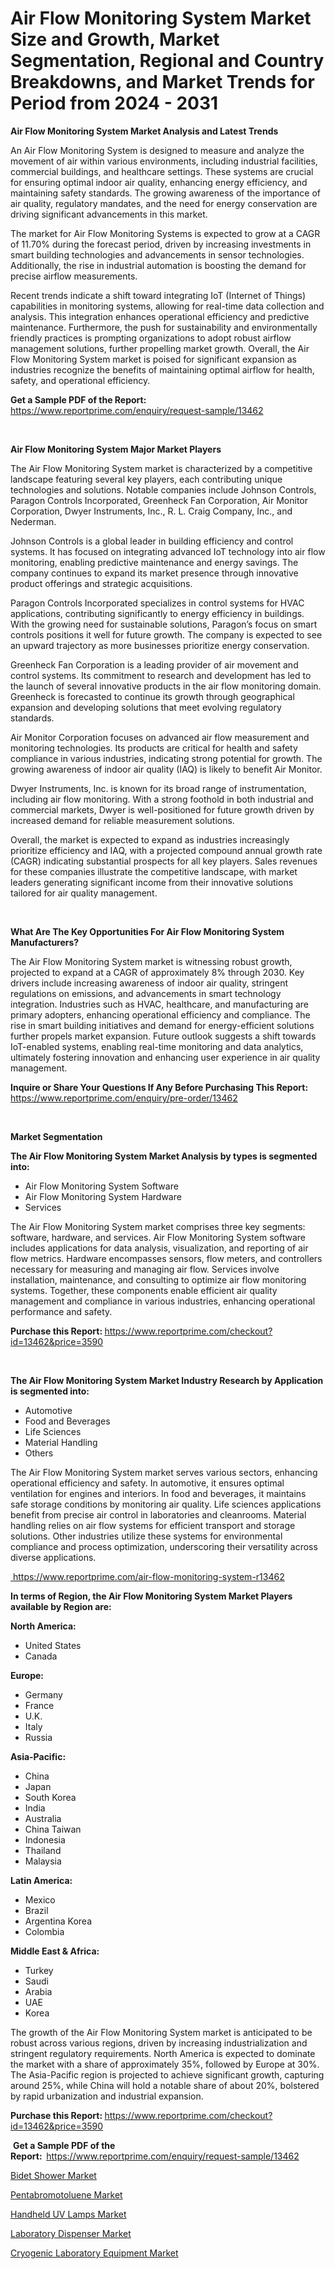 <p><h1>Air Flow Monitoring System Market Size and Growth, Market Segmentation, Regional and Country Breakdowns, and Market Trends for Period from 2024 -  2031</h1></p><p><strong>Air Flow Monitoring System Market Analysis and Latest Trends</strong></p>
<p><p>An Air Flow Monitoring System is designed to measure and analyze the movement of air within various environments, including industrial facilities, commercial buildings, and healthcare settings. These systems are crucial for ensuring optimal indoor air quality, enhancing energy efficiency, and maintaining safety standards. The growing awareness of the importance of air quality, regulatory mandates, and the need for energy conservation are driving significant advancements in this market.</p><p>The market for Air Flow Monitoring Systems is expected to grow at a CAGR of 11.70% during the forecast period, driven by increasing investments in smart building technologies and advancements in sensor technologies. Additionally, the rise in industrial automation is boosting the demand for precise airflow measurements. </p><p>Recent trends indicate a shift toward integrating IoT (Internet of Things) capabilities in monitoring systems, allowing for real-time data collection and analysis. This integration enhances operational efficiency and predictive maintenance. Furthermore, the push for sustainability and environmentally friendly practices is prompting organizations to adopt robust airflow management solutions, further propelling market growth. Overall, the Air Flow Monitoring System market is poised for significant expansion as industries recognize the benefits of maintaining optimal airflow for health, safety, and operational efficiency.</p></p>
<p><strong>Get a Sample PDF of the Report:&nbsp;</strong> <a href="https://www.reportprime.com/enquiry/request-sample/13462?utm_campaign=1108&utm_medium=2&utm_source=Github&utm_content=ia&utm_term=16112024&utm_id=air-flow-monitoring-system">https://www.reportprime.com/enquiry/request-sample/13462</a></p>
<p>&nbsp;</p>
<p><strong>Air Flow Monitoring System Major Market Players</strong></p>
<p><p>The Air Flow Monitoring System market is characterized by a competitive landscape featuring several key players, each contributing unique technologies and solutions. Notable companies include Johnson Controls, Paragon Controls Incorporated, Greenheck Fan Corporation, Air Monitor Corporation, Dwyer Instruments, Inc., R. L. Craig Company, Inc., and Nederman.</p><p>Johnson Controls is a global leader in building efficiency and control systems. It has focused on integrating advanced IoT technology into air flow monitoring, enabling predictive maintenance and energy savings. The company continues to expand its market presence through innovative product offerings and strategic acquisitions.</p><p>Paragon Controls Incorporated specializes in control systems for HVAC applications, contributing significantly to energy efficiency in buildings. With the growing need for sustainable solutions, Paragon’s focus on smart controls positions it well for future growth. The company is expected to see an upward trajectory as more businesses prioritize energy conservation.</p><p>Greenheck Fan Corporation is a leading provider of air movement and control systems. Its commitment to research and development has led to the launch of several innovative products in the air flow monitoring domain. Greenheck is forecasted to continue its growth through geographical expansion and developing solutions that meet evolving regulatory standards.</p><p>Air Monitor Corporation focuses on advanced air flow measurement and monitoring technologies. Its products are critical for health and safety compliance in various industries, indicating strong potential for growth. The growing awareness of indoor air quality (IAQ) is likely to benefit Air Monitor.</p><p>Dwyer Instruments, Inc. is known for its broad range of instrumentation, including air flow monitoring. With a strong foothold in both industrial and commercial markets, Dwyer is well-positioned for future growth driven by increased demand for reliable measurement solutions.</p><p>Overall, the market is expected to expand as industries increasingly prioritize efficiency and IAQ, with a projected compound annual growth rate (CAGR) indicating substantial prospects for all key players. Sales revenues for these companies illustrate the competitive landscape, with market leaders generating significant income from their innovative solutions tailored for air quality management.</p></p>
<p>&nbsp;</p>
<p><strong>What Are The Key Opportunities For Air Flow Monitoring System Manufacturers?</strong></p>
<p><p>The Air Flow Monitoring System market is witnessing robust growth, projected to expand at a CAGR of approximately 8% through 2030. Key drivers include increasing awareness of indoor air quality, stringent regulations on emissions, and advancements in smart technology integration. Industries such as HVAC, healthcare, and manufacturing are primary adopters, enhancing operational efficiency and compliance. The rise in smart building initiatives and demand for energy-efficient solutions further propels market expansion. Future outlook suggests a shift towards IoT-enabled systems, enabling real-time monitoring and data analytics, ultimately fostering innovation and enhancing user experience in air quality management.</p></p>
<p><strong>Inquire or Share Your Questions If Any Before Purchasing This Report:</strong> <a href="https://www.reportprime.com/enquiry/pre-order/13462?utm_campaign=1108&utm_medium=2&utm_source=Github&utm_content=ia&utm_term=16112024&utm_id=air-flow-monitoring-system">https://www.reportprime.com/enquiry/pre-order/13462</a></p>
<p>&nbsp;</p>
<p><strong>Market Segmentation</strong></p>
<p><strong>The Air Flow Monitoring System Market Analysis by types is segmented into:</strong></p>
<p><ul><li>Air Flow Monitoring System Software</li><li>Air Flow Monitoring System Hardware</li><li>Services</li></ul></p>
<p><p>The Air Flow Monitoring System market comprises three key segments: software, hardware, and services. Air Flow Monitoring System software includes applications for data analysis, visualization, and reporting of air flow metrics. Hardware encompasses sensors, flow meters, and controllers necessary for measuring and managing air flow. Services involve installation, maintenance, and consulting to optimize air flow monitoring systems. Together, these components enable efficient air quality management and compliance in various industries, enhancing operational performance and safety.</p></p>
<p><strong>Purchase this Report:&nbsp;</strong><a href="https://www.reportprime.com/checkout?id=13462&price=3590&utm_campaign=1108&utm_medium=2&utm_source=Github&utm_content=ia&utm_term=16112024&utm_id=air-flow-monitoring-system">https://www.reportprime.com/checkout?id=13462&price=3590</a></p>
<p>&nbsp;</p>
<p><strong>The Air Flow Monitoring System Market Industry Research by Application is segmented into:</strong></p>
<p><ul><li>Automotive</li><li>Food and Beverages</li><li>Life Sciences</li><li>Material Handling</li><li>Others</li></ul></p>
<p><p>The Air Flow Monitoring System market serves various sectors, enhancing operational efficiency and safety. In automotive, it ensures optimal ventilation for engines and interiors. In food and beverages, it maintains safe storage conditions by monitoring air quality. Life sciences applications benefit from precise air control in laboratories and cleanrooms. Material handling relies on air flow systems for efficient transport and storage solutions. Other industries utilize these systems for environmental compliance and process optimization, underscoring their versatility across diverse applications.</p></p>
<p><a href="https://www.reportprime.com/air-flow-monitoring-system-r13462?utm_campaign=1108&utm_medium=2&utm_source=Github&utm_content=ia&utm_term=16112024&utm_id=air-flow-monitoring-system">&nbsp;https://www.reportprime.com/air-flow-monitoring-system-r13462</a></p>
<p><strong>In terms of Region, the Air Flow Monitoring System Market Players available by Region are:</strong></p>
<p>
    <p> <strong> North America: </strong>
        <ul>
            <li>United States</li>
            <li>Canada</li>
        </ul>
        </p> 
    <p> <strong> Europe: </strong>
        <ul>
            <li>Germany</li>
            <li>France</li>
            <li>U.K.</li>
            <li>Italy</li>
            <li>Russia</li>
        </ul>
        </p> 
    <p> <strong> Asia-Pacific: </strong>
        <ul>
            <li>China</li>
            <li>Japan</li>
            <li>South Korea</li>
            <li>India</li>
            <li>Australia</li>
            <li>China Taiwan</li>
            <li>Indonesia</li>
            <li>Thailand</li>
            <li>Malaysia</li>
        </ul>
        </p> 
    <p> <strong> Latin America: </strong>
        <ul>
            <li>Mexico</li>
            <li>Brazil</li>
            <li>Argentina Korea</li>
            <li>Colombia</li>
        </ul>
        </p> 
    <p> <strong> Middle East & Africa: </strong>
        <ul>
            <li>Turkey</li>
            <li>Saudi</li>
            <li>Arabia</li>
            <li>UAE</li>
            <li>Korea</li>
        </ul>
    </p>
    </p>
<p><p>The growth of the Air Flow Monitoring System market is anticipated to be robust across various regions, driven by increasing industrialization and stringent regulatory requirements. North America is expected to dominate the market with a share of approximately 35%, followed by Europe at 30%. The Asia-Pacific region is projected to achieve significant growth, capturing around 25%, while China will hold a notable share of about 20%, bolstered by rapid urbanization and industrial expansion.</p></p>
<p><strong>Purchase this Report: </strong><a href="https://www.reportprime.com/checkout?id=13462&price=3590&utm_campaign=1108&utm_medium=2&utm_source=Github&utm_content=ia&utm_term=16112024&utm_id=air-flow-monitoring-system">https://www.reportprime.com/checkout?id=13462&price=3590</a></p>
<p>&nbsp;<strong>Get a Sample PDF of the Report:&nbsp;&nbsp;</strong><a href="https://www.reportprime.com/enquiry/request-sample/13462?utm_campaign=1108&utm_medium=2&utm_source=Github&utm_content=ia&utm_term=16112024&utm_id=air-flow-monitoring-system">https://www.reportprime.com/enquiry/request-sample/13462</a></p>
<p><strong></strong></p>
<p><p><a href="https://www.linkedin.com/pulse/global-bidet-shower-market-comprehensive-analysis-size-share-ogwdc?utm_campaign=1108&utm_medium=2&utm_source=Github&utm_content=ia&utm_term=16112024&utm_id=air-flow-monitoring-system">Bidet Shower Market</a></p><p><a href="https://www.linkedin.com/pulse/pentabromotoluene-market-trends-strategic-insights-he80c?utm_campaign=1108&utm_medium=2&utm_source=Github&utm_content=ia&utm_term=16112024&utm_id=air-flow-monitoring-system">Pentabromotoluene Market</a></p><p><a href="https://www.linkedin.com/pulse/handheld-uv-lamps-market-forecasts-trends-impact-analysis-2024-flewf?utm_campaign=1108&utm_medium=2&utm_source=Github&utm_content=ia&utm_term=16112024&utm_id=air-flow-monitoring-system">Handheld UV Lamps Market</a></p><p><a href="https://issuu.com/reportprime-2/docs/laboratory-dispenser-market-size-20_032ad830d15f7f?utm_campaign=1108&utm_medium=2&utm_source=Github&utm_content=ia&utm_term=16112024&utm_id=air-flow-monitoring-system">Laboratory Dispenser Market</a></p><p><a href="https://issuu.com/reportprime-2/docs/cryogenic-laboratory-equipment-mark_24046e3145659e?utm_campaign=1108&utm_medium=2&utm_source=Github&utm_content=ia&utm_term=16112024&utm_id=air-flow-monitoring-system">Cryogenic Laboratory Equipment Market</a></p></p>